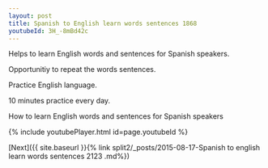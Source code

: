```yaml
---
layout: post
title: Spanish to English learn words sentences 1868 
youtubeId: 3H_-8mBd42c
---
```

 
 
Helps to learn English words and sentences for Spanish speakers.

Opportunitiy to repeat the words sentences. 

Practice English language. 
 
10 minutes practice every day. 
 
How to learn English words and sentences for Spanish speakers 
 
{% include youtubePlayer.html id=page.youtubeId %}
 
 
[Next]({{ site.baseurl }}{% link  split2/_posts/2015-08-17-Spanish to english learn words sentences 2123 .md%})
 
